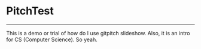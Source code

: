 # PitchTest
---
This is a demo or trial of how do I use gitpitch slideshow.
Also, it is an intro for CS (Computer Science). So yeah.
